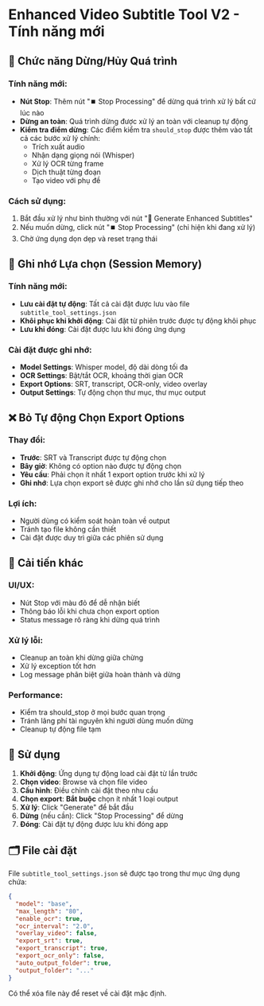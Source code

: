 # Enhanced Video Subtitle Tool V2 - Tính năng mới

## 🛑 Chức năng Dừng/Hủy Quá trình

### Tính năng mới:
- **Nút Stop**: Thêm nút "⏹️ Stop Processing" để dừng quá trình xử lý bất cứ lúc nào
- **Dừng an toàn**: Quá trình dừng được xử lý an toàn với cleanup tự động
- **Kiểm tra điểm dừng**: Các điểm kiểm tra `should_stop` được thêm vào tất cả các bước xử lý chính:
  - Trích xuất audio
  - Nhận dạng giọng nói (Whisper)
  - Xử lý OCR từng frame
  - Dịch thuật từng đoạn
  - Tạo video với phụ đề

### Cách sử dụng:
1. Bắt đầu xử lý như bình thường với nút "🚀 Generate Enhanced Subtitles"
2. Nếu muốn dừng, click nút "⏹️ Stop Processing" (chỉ hiện khi đang xử lý)
3. Chờ ứng dụng dọn dẹp và reset trạng thái

## 💾 Ghi nhớ Lựa chọn (Session Memory)

### Tính năng mới:
- **Lưu cài đặt tự động**: Tất cả cài đặt được lưu vào file `subtitle_tool_settings.json`
- **Khôi phục khi khởi động**: Cài đặt từ phiên trước được tự động khôi phục
- **Lưu khi đóng**: Cài đặt được lưu khi đóng ứng dụng

### Cài đặt được ghi nhớ:
- **Model Settings**: Whisper model, độ dài dòng tối đa
- **OCR Settings**: Bật/tắt OCR, khoảng thời gian OCR
- **Export Options**: SRT, transcript, OCR-only, video overlay
- **Output Settings**: Tự động chọn thư mục, thư mục output

## ❌ Bỏ Tự động Chọn Export Options

### Thay đổi:
- **Trước**: SRT và Transcript được tự động chọn
- **Bây giờ**: Không có option nào được tự động chọn
- **Yêu cầu**: Phải chọn ít nhất 1 export option trước khi xử lý
- **Ghi nhớ**: Lựa chọn export sẽ được ghi nhớ cho lần sử dụng tiếp theo

### Lợi ích:
- Người dùng có kiểm soát hoàn toàn về output
- Tránh tạo file không cần thiết
- Cài đặt được duy trì giữa các phiên sử dụng

## 🔧 Cải tiến khác

### UI/UX:
- Nút Stop với màu đỏ để dễ nhận biết
- Thông báo lỗi khi chưa chọn export option
- Status message rõ ràng khi dừng quá trình

### Xử lý lỗi:
- Cleanup an toàn khi dừng giữa chừng
- Xử lý exception tốt hơn
- Log message phân biệt giữa hoàn thành và dừng

### Performance:
- Kiểm tra should_stop ở mọi bước quan trọng
- Tránh lãng phí tài nguyên khi người dùng muốn dừng
- Cleanup tự động file tạm

## 📝 Sử dụng

1. **Khởi động**: Ứng dụng tự động load cài đặt từ lần trước
2. **Chọn video**: Browse và chọn file video
3. **Cấu hình**: Điều chỉnh cài đặt theo nhu cầu
4. **Chọn export**: **Bắt buộc** chọn ít nhất 1 loại output
5. **Xử lý**: Click "Generate" để bắt đầu
6. **Dừng** (nếu cần): Click "Stop Processing" để dừng
7. **Đóng**: Cài đặt tự động được lưu khi đóng app

## 🗂️ File cài đặt

File `subtitle_tool_settings.json` sẽ được tạo trong thư mục ứng dụng chứa:
```json
{
  "model": "base",
  "max_length": "80",
  "enable_ocr": true,
  "ocr_interval": "2.0",
  "overlay_video": false,
  "export_srt": true,
  "export_transcript": true,
  "export_ocr_only": false,
  "auto_output_folder": true,
  "output_folder": "..."
}
```

Có thể xóa file này để reset về cài đặt mặc định. 
